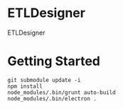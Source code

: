 # ETLDesigner
ETLDesigner

# Getting Started

```
git submodule update -i
npm install
node_modules/.bin/grunt auto-build
node_modules/.bin/electron .
```
